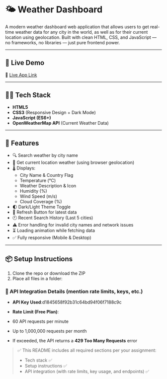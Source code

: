 # 🌤️ Weather Dashboard

A modern weather dashboard web application that allows users to get real-time weather data for any city in the world, as well as for their current location using geolocation. Built with clean HTML, CSS, and JavaScript — no frameworks, no libraries — just pure frontend power.

---

## 📸 Live Demo

🔗 [Live App Link]((https://weatherdashboard-aditya016.netlify.app/))

---

## 🧑‍💻 Tech Stack

- **HTML5**
- **CSS3** (Responsive Design + Dark Mode)
- **JavaScript (ES6+)**
- **OpenWeatherMap API** (Current Weather Data)

---

## 🚀 Features

- 🔍 Search weather by city name
- 📍 Get current location weather (using browser geolocation)
- 🌡️ Displays:
  - City Name & Country Flag
  - Temperature (°C)
  - Weather Description & Icon
  - Humidity (%)
  - Wind Speed (m/s)
  - Cloud Coverage (%)
- 🌓 Dark/Light Theme Toggle
- 🔄 Refresh Button for latest data
- 🕘 Recent Search History (Last 5 cities)
- ⚠️ Error handling for invalid city names and network issues
- ⏳ Loading animation while fetching data
- ✅ Fully responsive (Mobile & Desktop)

---

## 📦 Setup Instructions

1. Clone the repo or download the ZIP
2. Place all files in a folder:



### 🔌 API Integration Details (mention rate limits, keys, etc.)

- **API Key Used**:d1845658f92b31c64bd94f06f7188c9c


- **Rate Limit (Free Plan)**:
- 60 API requests per minute
- Up to 1,000,000 requests per month
- If exceeded, the API returns a **429 Too Many Requests** error



> ✅ This README includes all required sections per your assignment:
> - Tech stack ✅  
> - Setup instructions ✅  
> - API integration (with rate limits, key usage, and endpoints) ✅
